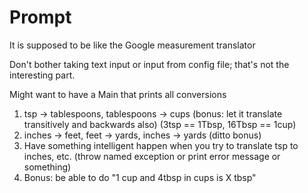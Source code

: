 Prompt
===========

It is supposed to be like the Google measurement translator

Don't bother taking text input or input from config file; that's not the interesting part.

Might want to have a Main that prints all conversions

1.  tsp -> tablespoons, tablespoons -> cups (bonus: let it translate transitively and backwards also) (3tsp == 1Tbsp, 16Tbsp == 1cup)
2.  inches -> feet, feet -> yards, inches -> yards (ditto bonus)
3.  Have something intelligent happen when you try to translate tsp to inches, etc. (throw named exception or print error message or something)
4.  Bonus: be able to do "1 cup and 4tbsp in cups is X tbsp"